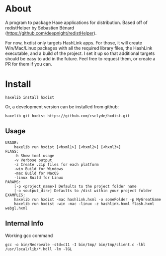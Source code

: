 # About

A program to package Haxe applications for distribution. Based off of redistHelper by Sébastien Bénard (https://github.com/deepnight/redistHelper).

For now, hxdist only targets HashLink apps. For those, it will create Win/Mac/Linux packages with all the required library files, the HashLink executable, and a build of the project. I set it up so that additional targets should be easy to add in the future. Feel free to request them, or create a PR for them if you can.

# Install

```
haxelib install hxdist
```

Or, a development version can be installed from github:

```
haxelib git hxdist https://github.com/csclyde/hxdist.git
```

## Usage

```
USAGE:
    haxelib run hxdist [<hxml1>] [<hxml2>] [<hxml3>]
FLAGS:
    -h Show tool usage
    -v Verbose output
    -z Create .zip files for each platform
    -win Build for Windows
    -mac Build for MacOS
    -linux Build for Linux
PARAMS:
    [-p <project_name>] Defaults to the project folder name
    [-o <output_dir>] Defaults to /dist within your project folder
EXAMPLES:
    haxelib run hxdist -mac hashlink.hxml -o someFolder -p MyGreatGame
    haxelib run hxdist -win -mac -linux -z hashlink.hxml flash.hxml webgl.hxml
```

## Internal Info

Working gcc command
```
gcc -o bin/Necrovale -std=c11 -I bin/tmp/ bin/tmp/client.c -lhl /usr/local/lib/*.hdll -lm -lGL
```